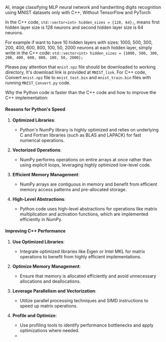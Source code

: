 
AI, image classifying MLP neural network and handwriting digits recognition using MNIST datasets only with C++, Without TensorFlow and PyTorch

In the C++ code, `std::vector<int> hidden_sizes = {128, 64};`, means first hidden layer size is 128 neurons and second hidden layer size is 64 neurons. 

For example if want to have 10 hidden layers with sizes: 1000, 500, 300, 200, 400, 600, 800, 100, 50, 2000 neurons at each hidden layer, simply write in the C++ code: `std::vector<int> hidden_sizes = {1000, 500, 300, 200, 400, 600, 800, 100, 50, 2000};`

Please pay attention that `mnist.npz` file should be downloaded to working directory, It's download link is provided at `MNIST_link`. For C++ code, Convert `mnist.npz` file to `mnist_test.bin` and  `mnist_train.bin` files with running `MNIST_Convert.py` code.

Why the Python code is faster than the C++ code and how to improve the C++ implementation:

#### Reasons for Python's Speed

1. **Optimized Libraries**: 
   - Python's NumPy library is highly optimized and relies on underlying C and Fortran libraries (such as BLAS and LAPACK) for fast numerical operations.

2. **Vectorized Operations**: 
   - NumPy performs operations on entire arrays at once rather than using explicit loops, leveraging highly optimized low-level code.

3. **Efficient Memory Management**: 
   - NumPy arrays are contiguous in memory and benefit from efficient memory access patterns and pre-allocated storage.

4. **High-Level Abstractions**: 
   - Python code uses high-level abstractions for operations like matrix multiplication and activation functions, which are implemented efficiently in NumPy.

#### Improving C++ Performance

1. **Use Optimized Libraries**:
   - Integrate optimized libraries like Eigen or Intel MKL for matrix operations to benefit from highly efficient implementations.

2. **Optimize Memory Management**:
   - Ensure that memory is allocated efficiently and avoid unnecessary allocations and deallocations.

3. **Leverage Parallelism and Vectorization**:
   - Utilize parallel processing techniques and SIMD instructions to speed up matrix operations.

4. **Profile and Optimize**:
   - Use profiling tools to identify performance bottlenecks and apply optimizations where needed.
   - 
